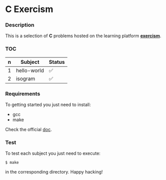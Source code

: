 # **C Exercism**

### **Description**

This is a selection of **C** problems hosted on the learning platform **[exercism](http://exercism.io)**.

### **TOC**

| n | Subject     | Status             |
|---|-------------|--------------------|
| 1 | hello-world | :white_check_mark: |
| 2 | isogram     | :white_check_mark: |

### **Requirements**

To getting started you just need to install:

+ gcc
+ make

Check the official [doc](http://exercism.io/languages/c/installation).

### **Test**

To test each subject you just need to execute:

```shell
$ make
```

in the corresponding directory. Happy hacking!
